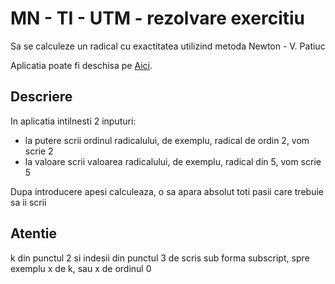 # MN - TI - UTM - rezolvare exercitiu
Sa se calculeze un radical cu exactitatea utilizind metoda Newton - V. Patiuc

Aplicatia poate fi deschisa pe [Aici](https://melodious-scone-b7eabf.netlify.app).

## Descriere

In aplicatia intilnesti 2 inputuri:
- la putere scrii ordinul radicalului, de exemplu, radical de ordin 2, vom scrie 2
- la valoare scrii valoarea radicalului, de exemplu, radical din 5, vom scrie 5

Dupa introducere apesi calculeaza, o sa apara absolut toti pasii care trebuie sa ii scrii

## Atentie
k din punctul 2 si indesii din punctul 3 de scris sub forma subscript, spre exemplu x de k, sau x de ordinul 0
